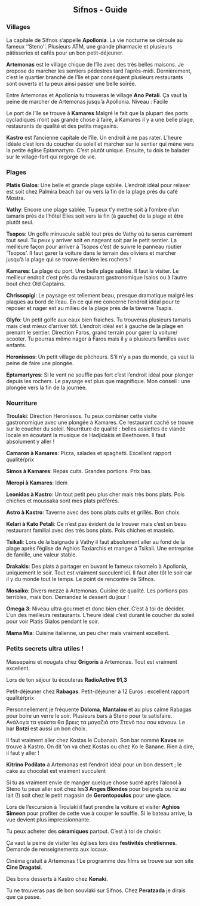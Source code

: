 <link rel="stylesheet" type="text/css" href="../style.css" />
<link href="https://fonts.googleapis.com/css?family=Roboto+Slab:300&amp;subset=greek" rel="stylesheet">
<h2 align="center">Sifnos - Guide</h2>

### Villages

La capitale de Sifnos s’appelle **Apollonia**. La vie nocturne se déroule au fameux ‘’Steno’’. Plusieurs ATM, une grande pharmacie et plusieurs pâtisseries et cafés pour un bon petit-déjeuner.


 **Artemonas** est le village chique de l’île avec des très belles maisons. Je propose de marcher les sentiers pédestres tard l’après-midi. Dernièrement, c’est le quartier branché de l’île et par conséquent plusieurs restaurants sont ouverts et tu peux ainsi passer une belle soirée.

Entre Artemonas et Apollonia tu trouveras le village **Ano Petali**. Ça vaut la peine de marcher de Artemonas jusqu’à Apollonia. Niveau : Facile
 
Le port de l’île se trouve à **Kamares** Malgré le fait que la plupart des ports cycladiques n’ont pas grande chose à faire, à Kamares il y a une belle plage, restaurants de qualité et des petits magasins.

**Kastro** est l’ancienne capitale de l’île. Un endroit à ne pas rater. L’heure idéale c’est lors du coucher du soleil et marcher sur le sentier qui mène vers la petite église Eptamartyro. C’est plutôt unique. Ensuite, tu dois te balader sur le village-fort qui regorge de vie.


### Plages

**Platis Gialos**: Une belle et grande plage sablée. L’endroit idéal pour relaxer est soit chez Palmira beach bar ou vers la fin de la plage près du café Mostra.

**Vathy**: Encore une plage sablée. Tu peux t’y mettre soit à l’ombre d’un tamaris près de l’hôtel Elies soit vers la fin (à gauche) de la plage et être plutôt seul. 

**Tsopos**: Un golfe minuscule sablé tout près de Vathy où tu seras carrément tout seul. Tu peux y arriver soit en nageant soit par le petit sentier. La meilleure façon pour arriver à Tsopos c’est de suivre le panneau routier ‘Tsopos’. Il faut garer la voiture dans le terrain des oliviers et marcher jusqu’à la plage qui se trouve derrière les rochers !

**Kamares**: La plage du port. Une belle plage sablée. Il faut la visiter. Le meilleur endroit c’est près du restaurant gastronomique Isalos ou à l’autre bout chez Old Captains.

**Chrissopigi**: Le paysage est tellement beau, presque dramatique malgré les plaques au bord de l’eau. En ce qui me concerne l’endroit idéal pour te reposer et nager est au milieu de la plage près de la taverne Tsapis.

**Glyfo**: Un petit golfe aux eaux bien fraiches. Tu trouveras plusieurs tamaris mais c’est mieux d’arriver tôt. L’endroit idéal est à gauche de la plage en prenant le sentier. Direction Faros, grand terrain pour garer la voiture/ scooter. Tu pourras même nager à Faros mais il y a plusieurs familles avec enfants. 

**Heronissos**: Un petit village de pêcheurs. S’il n’y a pas du monde, ça vaut la peine de faire une plongée.

**Eptamartyres**: Si le vent ne souffle pas fort c’est l’endroit idéal pour plonger depuis les rochers. Le paysage est plus que magnifique. Mon conseil : une plongée vers la fin de la journée.


### Nourriture

**Troulaki**: Direction Heronissos. Tu peux combiner cette visite gastronomique avec une plongée à Kamares. Ce restaurant caché se trouve sur le coucher du soleil. Nourriture de qualité : belles assiettes de viande locale en écoutant la musique de Hadjidakis et Beethoven. Il faut absolument y aller !

**Camaron à Kamares**: Pizza, salades et spaghetti. Excellent rapport qualité/prix 

**Simos à Kamares**: Repas cuits. Grandes portions. Prix bas.

**Meropi à Kamares**: Idem

**Leonidas à Kastro**: Un tout petit peu plus cher mais très bons plats. Pois chiches et moussaka sont mes plats préférés. 

**Astro à Kastro**: Taverne avec des bons plats cuits et grillés. Bon choix.

**Kelari à Kato Petali**: Ce n’est pas évident de le trouver mais c’est un beau restaurant familial avec des très bons plats. Pois chiches et mastelo. 

**Tsikali**: Lors de la baignade à Vathy il faut absolument aller au fond de la plage après l’église de Aghios Taxiarchis et manger à Tsikali. Une entreprise de famille, une valeur stable.

**Drakakis**: Des plats à partager en buvant le fameux rakomelo à Apollonia, uniquement le soir. Tout est vraiment succulent ici. Il faut aller tôt le soir car il y du monde tout le temps. Le point de rencontre de Sifnos.

**Mosaiko**: Divers mezze à Artemonas. Cuisine de qualité. Les portions pas terribles, mais bon. Demandez le dessert du jour !

**Omega 3**: Niveau ultra gourmet et donc bien cher. C’est à toi de décider. L’un des meilleurs restaurants. L’heure idéal c’est durant le coucher du soleil pour voir Platis Gialos pendant le soir.

**Mama Mia**: Cuisine italienne, un peu cher mais vraiment excellent.


### Petits secrets ultra utiles !

Massepains et nougats chez **Grigoris** à Artemonas. Tout est vraiment excellent.

Lors de ton séjour tu écouteras **RadioActive 91,3**

Petit-déjeuner chez **Rabagas**. Petit-déjeuner à 12 Euros : excellent rapport qualité/prix

Personnellement je fréquente **Doloma**, **Mantalou** et au plus calme Rabagas pour boire un verre le soir. Plusieurs bars à Steno pour te satisfaire. 
Ανάλογα τα γούστα θα βρεις τα μαγαζιά στο Στενό που σου κάνουν. Le bar **Botzi** est aussi un bon choix.

Il faut vraiment aller chez Kostas le Cubanain. Son bar nommé **Κavos** se trouve à Kastro. On dit ‘on va chez Kostas ou chez Ko le Banane. Rien à dire, il faut y aller !

**Kitrino Podilato** à Artemonas est l’endroit idéal pour un bon dessert ; le cake au chocolat est vraiment succulent 

Si tu as vraiment envie de manger quelque chose sucré après l’alcool à Steno tu peux aller soit chez les**3 Anges Blondes** pour beignets ou riz au lait (!) soit chez le petit magasin de **Gerontopoulos** pour une glace.

Lors de l’excursion à Troulaki il faut prendre la voiture et visiter **Aghios Simeon** pour profiter de cette vue à couper le souffle. Si le bateau arrive, la vue devient plus impressionnante.

Tu peux acheter des **céramiques** partout. C’est à toi de choisir.

Ça vaut la peine de visiter les églises lors des **festivités chrétiennes**. Demande de renseignements aux locaux. 
 
Cinéma gratuit à Artemonas ! Le programme des films se trouve sur son site **Cine Dragatsi**.

Des bons desserts à Kastro chez **Konaki**.

Tu ne trouveras pas de bon souvlaki sur Sifnos. Chez **Peratzada** je dirais que ça passe. 
